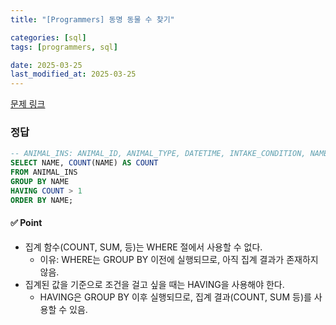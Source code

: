 ```yaml
---
title: "[Programmers] 동명 동물 수 찾기"

categories: [sql]
tags: [programmers, sql]

date: 2025-03-25
last_modified_at: 2025-03-25
---
```

[문제 링크](https://school.programmers.co.kr/learn/courses/30/lessons/59041)

### 정답
```sql
-- ANIMAL_INS: ANIMAL_ID, ANIMAL_TYPE, DATETIME, INTAKE_CONDITION, NAME, SEX_UPON_INTAKE
SELECT NAME, COUNT(NAME) AS COUNT 
FROM ANIMAL_INS 
GROUP BY NAME
HAVING COUNT > 1
ORDER BY NAME;
```

#### ✅ Point
- 집계 함수(COUNT, SUM, 등)는 WHERE 절에서 사용할 수 없다.
    - 이유: WHERE는 GROUP BY 이전에 실행되므로, 아직 집계 결과가 존재하지 않음.
- 집계된 값을 기준으로 조건을 걸고 싶을 때는 HAVING을 사용해야 한다.
    - HAVING은 GROUP BY 이후 실행되므로, 집계 결과(COUNT, SUM 등)를 사용할 수 있음.
